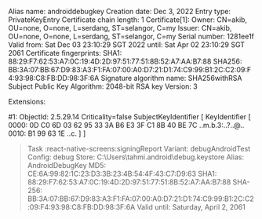 Alias name: androiddebugkey
Creation date: Dec 3, 2022
Entry type: PrivateKeyEntry
Certificate chain length: 1
Certificate[1]:
Owner: CN=akib, OU=none, O=none, L=serdang, ST=selangor, C=my
Issuer: CN=akib, OU=none, O=none, L=serdang, ST=selangor, C=my
Serial number: 1281ee1f
Valid from: Sat Dec 03 23:10:29 SGT 2022 until: Sat Apr 02 23:10:29 SGT 2061
Certificate fingerprints:
         SHA1: 88:29:F7:62:53:A7:0C:19:4D:2D:97:51:77:51:8B:52:A7:AA:B7:88
         SHA256: BB:3A:07:BB:67:D9:83:A3:F1:FA:07:00:A0:D7:21:D1:74:C9:99:B1:2C:C2:09:F4:93:98:C8:FB:DD:98:3F:6A
Signature algorithm name: SHA256withRSA
Subject Public Key Algorithm: 2048-bit RSA key
Version: 3

Extensions:

#1: ObjectId: 2.5.29.14 Criticality=false
SubjectKeyIdentifier [
KeyIdentifier [
0000: 0D C0 6D 03 62 95 33 3A   B6 E3 3F C1 8B 40 BE 7C  ..m.b.3:..?..@..
0010: B1 99 63 1E                                        ..c.
]
]


> Task :react-native-screens:signingReport
Variant: debugAndroidTest
Config: debug
Store: C:\Users\tahmi\.android\debug.keystore
Alias: AndroidDebugKey
MD5: CE:6A:99:82:1C:23:D3:3B:23:4B:54:4F:43:C7:D9:63
SHA1: 88:29:F7:62:53:A7:0C:19:4D:2D:97:51:77:51:8B:52:A7:AA:B7:88
SHA-256: BB:3A:07:BB:67:D9:83:A3:F1:FA:07:00:A0:D7:21:D1:74:C9:99:B1:2C:C2:09:F4:93:98:C8:FB:DD:98:3F:6A
Valid until: Saturday, April 2, 2061
